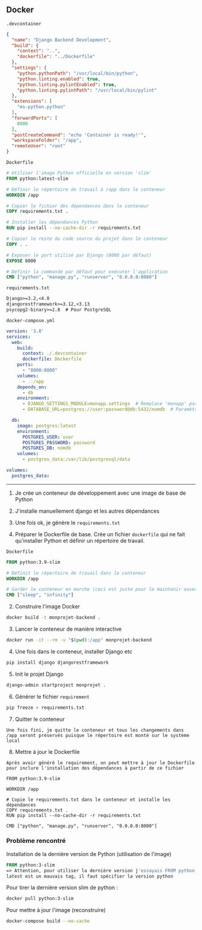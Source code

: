 
## Docker 

`.devcontainer`
```json
{
  "name": "Django Backend Development",
  "build": {
    "context": "..",
    "dockerfile": "../Dockerfile"
  },
  "settings": {
    "python.pythonPath": "/usr/local/bin/python",
    "python.linting.enabled": true,
    "python.linting.pylintEnabled": true,
    "python.linting.pylintPath": "/usr/local/bin/pylint"
  },
  "extensions": [
    "ms-python.python"
  ],
  "forwardPorts": [
    8000
  ],
  "postCreateCommand": "echo 'Container is ready!'",
  "workspaceFolder": "/app",
  "remoteUser": "root"
}

```

`Dockerfile`
```Dockerfile
# Utiliser l'image Python officielle en version 'slim'
FROM python:latest-slim

# Définir le répertoire de travail à /app dans le conteneur
WORKDIR /app

# Copier le fichier des dépendances dans le conteneur
COPY requirements.txt .

# Installer les dépendances Python
RUN pip install --no-cache-dir -r requirements.txt

# Copier le reste du code source du projet dans le conteneur
COPY . .

# Exposer le port utilisé par Django (8000 par défaut)
EXPOSE 8000

# Définir la commande par défaut pour exécuter l'application
CMD ["python", "manage.py", "runserver", "0.0.0.0:8000"]
```

`requirements.txt`
```requirements.txt
Django>=3.2,<4.0
djangorestframework>=3.12,<3.13
psycopg2-binary>=2.8  # Pour PostgreSQL
```

`docker-compose.yml`
```yaml
version: '3.8'
services:
  web:
    build:
      context: ./.devcontainer
      dockerfile: Dockerfile
    ports:
      - "8000:8000"
    volumes:
      - .:/app
    depends_on:
      - db
    environment:
      - DJANGO_SETTINGS_MODULE=monapp.settings  # Remplace 'monapp' par le nom de ton projet Django
      - DATABASE_URL=postgres://user:password@db:5432/nomdb  # Paramètres de connexion à la DB

  db:
    image: postgres:latest
    environment:
      POSTGRES_USER: user
      POSTGRES_PASSWORD: password
      POSTGRES_DB: nomdb
    volumes:
      - postgres_data:/var/lib/postgresql/data

volumes:
  postgres_data:
```

---

1. Je crée un conteneur de développement avec une image de base de Python
2. J'installe manuellement django et les autres dépendances
3. Une fois ok, je génère le `requirements.txt`


1. Préparer le Dockerfile de base.
   Crée un fichier `dockerfile` qui ne fait qu'installer Python et définir un répertoire de travail.
   
`Dockerfile` 
```Dockerfile
FROM python:3.9-slim

# Définit le répertoire de travail dans le conteneur
WORKDIR /app

# Garder le conteneur en marche (ceci est juste pour le maintenir ouvert)
CMD ["sleep", "infinity"]
```

2. Construire l'image Docker

```bash
docker build -t monprojet-backend .
```

3. Lancer le conteneur de manière interactive

```bash
docker run -it --rm -v "$(pwd):/app" monprojet-backend
```

4. Une fois dans le conteneur, installer Django etc

```bash
pip install django djangorestframework
```

5. Init le projet Django

```bash
django-admin startproject monprojet .
```

6. Générer le fichier `requirement`

```bash
pip freeze > requirements.txt
```

7. Quitter le conteneur

```
Une fois fini, je quitte le conteneur et tous les changements dans /app seront préservés puisque le répertoire est monté sur le système local
```

8. Mettre à jour le Dockerfile

```
Après avoir généré le requirement, on peut mettre à jour le Dockerfile pour inclure l'installation des dépendances à partir de ce fichier

FROM python:3.9-slim

WORKDIR /app

# Copie le requirements.txt dans le conteneur et installe les dépendances
COPY requirements.txt .
RUN pip install --no-cache-dir -r requirements.txt

CMD ["python", "manage.py", "runserver", "0.0.0.0:8000"]

```



### Problème rencontré 

Installation de la dernière version de Python (utilisation de l'image)

```dockerfile
FROM python:3-slim
=> Attention, pour utiliser la dernière version j'essayais FROM python:latest-slim mais ça ne fonctionne pas. 
latest est un mauvais tag, il faut spécifier la version python
```


Pour tirer la dernière version slim de python : 
```bash
docker pull python:3-slim
```

Pour mettre à jour l'image (reconstruire)

```bash
docker-compose build --no-cache
```

